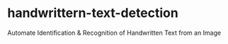 # handwrittern-text-detection
Automate Identification &amp; Recognition of Handwritten Text from an Image
